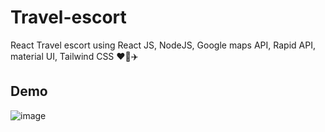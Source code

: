 # Travel-escort
React Travel escort using React JS, NodeJS, Google maps API, Rapid API, material UI, Tailwind CSS ❤️‍🔥✈️
## Demo
![image](https://user-images.githubusercontent.com/75971776/201394819-4bd41351-d466-4d7c-bb1f-be4bf7fe586c.png)
